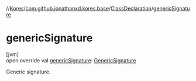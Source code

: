 //[Kores](../../../index.md)/[com.github.jonathanxd.kores.base](../index.md)/[ClassDeclaration](index.md)/[genericSignature](generic-signature.md)

# genericSignature

[jvm]\
open override val [genericSignature](generic-signature.md): [GenericSignature](../../com.github.jonathanxd.kores.generic/-generic-signature/index.md)

Generic signature.
